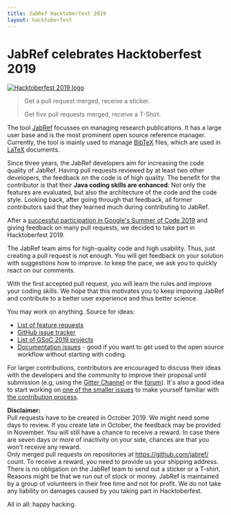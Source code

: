 ```yaml
---
title: JabRef Hacktoberfest 2019
layout: hacktoberfest
---
```


# JabRef celebrates Hacktoberfest 2019

[![Hacktoberfest 2019 logo](https://hacktoberfest.digitalocean.com/assets/logo-hf19-header-8245176fe235ab5d942c7580778a914110fa06a23c3d55bf40e2d061809d8785.svg)](https://benbarth.github.io/hacktoberfest-swag/)

> Get a pull request merged, receive a sticker.
>
> Get five pull requests merged, receive a T-Shirt.

The tool [JabRef](https://www.jabref.org/) focusses on managing research publications.
It has a large user base and is the most prominent open source reference manager.
Currently, the tool is mainly used to manage [BibTeX](https://en.wikipedia.org/wiki/BibTeX) files, which are used in [LaTeX](https://en.wikipedia.org/wiki/LaTeX) documents.

Since three years, the JabRef developers aim for increasing the code quality of JabRef.
Having pull requests reviewed by at least two other developers, the feedback on the code is of high quality.
The benefit for the contributor is that their **Java coding skills are enhanced**:
Not only the features are evaluated, but also the architecture of the code and the code style.
Looking back, after going through that feedback, all former contributors said that they learned much during contributing to JabRef.

After a [successful participation in Google's Summer of Code 2019](https://blog.jabref.org/2019/08/06/GSoC-LatexCitationsTab/) and giving feedback on many pull requests, we decided to take part in Hacktoberfest 2019.

The JabRef team aims for high-quality code and high usability.
Thus, just creating a pull request is not enough.
You will get feedback on your solution with suggestions how to improve.
to keep the pace, we ask you to quickly react on our comments.

With the first accepted pull request, you will learn the rules and improve your coding skills.
We hope that this motivates you to keep impoving JabRef and contribute to a better user experience and thus better science.

You may work on anything.
Source for ideas:

* [List of feature requests](http://discourse.jabref.org/c/features)
* [GitHub issue tracker](https://github.com/JabRef/jabref/issues)
* [List of GSoC 2019 projects](http://www.jabref.org/GSoC2019.html)
* [Documentation issues](https://github.com/JabRef/help.jabref.org/issues) - good if you want to get used to the open source workflow without starting with coding.

For larger contributions, contributors are encouraged to discuss their ideas with the developers and the community to improve their proposal until submission (e.g, using the [Gitter Channel](https://gitter.im/JabRef/jabref) or the [forum](http://discourse.jabref.org/)).
It's also a good idea to start working on [one of the smaller issues](https://github.com/JabRef/jabref/issues?q=is%3Aissue+is%3Aopen+label%3A%22good+first+issue%22) to make yourself familiar with [the contribution process](https://github.com/JabRef/jabref/blob/master/CONTRIBUTING.md).

**Disclaimer:**  
Pull requests have to be created in October 2019.
We might need some days to review.
If you create late in October, the feedback may be provided in November.
You will still have a chance to receive a reward.
In case there are seven days or more of inactivity on your side, chances are that you won't receive any reward.  
Only merged pull requests on repositories at <https://github.com/jabref/> count.
To receive a reward, you need to provide us your shipping address.
There is no obligation on the JabRef team to send out a sticker or a T-shirt.
Reasons might be that we run out of stock or money.
JabRef is maintained by a group of volunteers in their free time and not for profit.
We do not take any liability on damages caused by you taking part in Hacktoberfest.

All in all: happy hacking.
